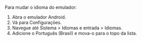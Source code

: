 Para mudar o idioma do emulador:

1) Abra o emulador Android.
2) Vá para Configurações.
3) Navegue até Sistema > Idiomas e entrada > Idiomas.
4) Adicione o Português (Brasil) e mova-o para o topo da lista.

